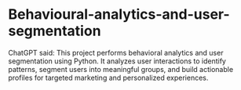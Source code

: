 # Behavioural-analytics-and-user-segmentation
ChatGPT said: This project performs behavioral analytics and user segmentation using Python. It analyzes user interactions to identify patterns, segment users into meaningful groups, and build actionable profiles for targeted marketing and personalized experiences.
